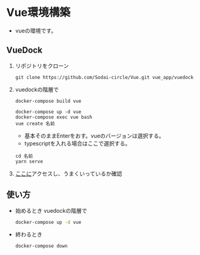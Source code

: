 # Vue環境構築

- vueの環境です。

## VueDock

1. リポジトリをクローン

   ```
   git clone https://github.com/Sodai-circle/Vue.git vue_app/vuedock
   ```

2. vuedockの階層で

   ```
   docker-compose build vue
   ```
   
   ```
   docker-compose up -d vue
   docker-compose exec vue bash
   vue create 名前
   ```

   - 基本そのままEnterをおす。vueのバージョンは選択する。
   - typescriptを入れる場合はここで選択する。
   
   ```
   cd 名前
   yarn serve
   ```

3. [ここに](http://localhost:8080)アクセスし、うまくいっているか確認


## 使い方

- 始めるとき vuedockの階層で
   ```bash
   docker-compose up -d vue
   ```
- 終わるとき
   ```bash
   docker-compose down
   ```

   
